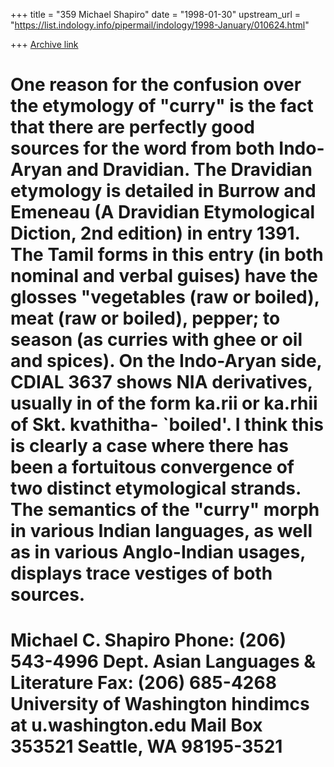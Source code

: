 +++
title = "359 Michael Shapiro"
date = "1998-01-30"
upstream_url = "https://list.indology.info/pipermail/indology/1998-January/010624.html"

+++
[Archive link](https://list.indology.info/pipermail/indology/1998-January/010624.html)

One reason for the confusion over the etymology of "curry" is the fact
that there are perfectly good sources for the word from both Indo-Aryan
and Dravidian.  The Dravidian etymology is detailed in Burrow and Emeneau
(A Dravidian Etymological Diction, 2nd edition) in entry 1391.  The Tamil
forms in this entry (in both nominal and verbal guises) have the glosses
"vegetables (raw or boiled), meat (raw or boiled), pepper; to season (as
curries with ghee or oil and spices).  On the Indo-Aryan side, CDIAL
3637 shows NIA derivatives, usually in of the form ka.rii or ka.rhii of
Skt. kvathitha- `boiled'.  I think this is clearly a case where there has
been a fortuitous convergence of two distinct etymological strands.
The semantics of the "curry" morph in various Indian languages, as well as
in various Anglo-Indian usages, displays trace vestiges of both sources.
 =============================================================================
  Michael C. Shapiro                               Phone: (206) 543-4996
  Dept. Asian Languages & Literature               Fax: (206) 685-4268
  University of Washington                         hindimcs at u.washington.edu
  Mail Box 353521
  Seattle, WA 98195-3521
 =============================================================================



